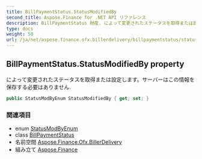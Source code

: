 ```yaml
---
title: BillPaymentStatus.StatusModifiedBy
second_title: Aspose.Finance for .NET API リファレンス
description: BillPaymentStatus 財産. によって変更されたステータスを取得または設定しますサーバーはこの情報を保存する必要はありません.
type: docs
weight: 50
url: /ja/net/aspose.finance.ofx.billerdelivery/billpaymentstatus/statusmodifiedby/
---
```

## BillPaymentStatus.StatusModifiedBy property

によって変更されたステータスを取得または設定します。サーバーはこの情報を保存する必要はありません.

```csharp
public StatusModByEnum StatusModifiedBy { get; set; }
```

### 関連項目

* enum [StatusModByEnum](../../statusmodbyenum/)
* class [BillPaymentStatus](../)
* 名前空間 [Aspose.Finance.Ofx.BillerDelivery](../../billpaymentstatus/)
* 組み立て [Aspose.Finance](../../../)


